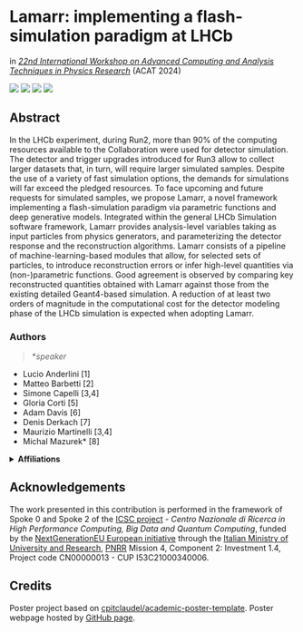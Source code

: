 # Lamarr: implementing a flash-simulation paradigm at LHCb

in [*22nd International Workshop on Advanced Computing and Analysis Techniques in Physics Research*](https://indico.cern.ch/event/1330797) (ACAT 2024)

[![](https://img.shields.io/badge/indico-event-c89e6c?style=flat&logoColor=white)](https://indico.cern.ch/event/1330797)
[![](https://img.shields.io/badge/indico-contribution-087cfc?style=flat&logoColor=white)](https://indico.cern.ch/event/1330797/contributions/5796635)
[![](https://img.shields.io/badge/HTML-poster-E34F26?style=flat&logo=HTML5&logoColor=white)](https://lamarrsim.github.io/poster-acat2024-lamarr/poster.html)
[![](https://img.shields.io/badge/PDF-poster-EC1C24?style=flat&logo=Adobe%20Acrobat%20Reader&logoColor=white)](https://indico.cern.ch/event/1330797/contributions/5796635/attachments/2816439/4916971/lamarr_poster_acat2024.pdf)
<!--
[![](https://img.shields.io/badge/arXiv-2303.11428-B31B1B?style=flat&logoColor=white)](https://arxiv.org/abs/2303.11428)
[![](https://img.shields.io/badge/J%20Phys:%20Conf%20Ser-(1525)012097-236fb5?style=flat&logoColor=white)](https://dx.doi.org/10.1088/1742-6596/1525/1/012097)
[![](https://img.shields.io/badge/PoS-(CompTools2021)034-78a434?style=flat&logoColor=white)](https://pos.sissa.it/409/034)
-->

## Abstract

In the LHCb experiment, during Run2, more than 90% of the computing resources available to the Collaboration were used for detector simulation. The detector and trigger upgrades introduced for Run3 allow to collect larger datasets that, in turn, will require larger simulated samples. Despite the use of a variety of fast simulation options, the demands for simulations will far exceed the pledged resources. 
To face upcoming and future requests for simulated samples, we propose Lamarr, a novel framework implementing a flash-simulation paradigm via parametric functions and deep generative models.
Integrated within the general LHCb Simulation software framework, Lamarr provides analysis-level variables taking as input particles from physics generators, and parameterizing the detector response and the reconstruction algorithms. Lamarr consists of a pipeline of machine-learning-based modules that allow, for selected sets of particles, to introduce reconstruction errors or infer high-level quantities via (non-)parametric functions.
Good agreement is observed by comparing key reconstructed quantities obtained with Lamarr against those from the existing detailed Geant4-based simulation. A reduction of at least two orders of magnitude in the computational cost for the detector modeling phase of the LHCb simulation is expected when adopting Lamarr.

### Authors

> *_speaker_

- Lucio Anderlini [1]
- Matteo Barbetti [2]
- Simone Capelli [3,4]
- Gloria Corti [5]
- Adam Davis [6]
- Denis Derkach [7]
- Maurizio Martinelli [3,4]
- Michal Mazurek* [8]

<details>
  <summary><b>Affiliations</b></summary>
  <ol type="1">
    <li>Istituto Nazionale di Fisica Nucleare (INFN), Sezione di Firenze, Italy</li>
    <li>Istituto Nazionale di Fisica Nucleare (INFN), CNAF, Italy</li>
    <li>Istituto Nazionale di Fisica Nucleare (INFN), Sezione di Milano-Bicocca, Italy</li>
    <li>Department of Physics, University of Milano-Bicocca, Italy</li>
    <li>European Organization for Nuclear Research (CERN), Switzerland</li>
    <li>Department of Physics and Astronomy, University of Manchester, United Kingdom</li>
    <li>Faculty of Computer Science, HSE University, Russia</li>
    <li>National Centre for Nuclear Research (NCBJ), Poland</li>
  </ol>
</details>

## Acknowledgements

The work presented in this contribution is performed in the framework of Spoke 0 and Spoke 2 of the [ICSC project](https://www.supercomputing-icsc.it/en) - _Centro Nazionale di Ricerca in High Performance Computing, Big Data and Quantum Computing_, funded by the [NextGenerationEU European initiative](https://next-generation-eu.europa.eu) through the [Italian Ministry of University and Research](https://www.mur.gov.it), [PNRR](https://www.italiadomani.gov.it) Mission 4, Component 2: Investment 1.4, Project code CN00000013 - CUP I53C21000340006.

## Credits

Poster project based on [cpitclaudel/academic-poster-template](https://github.com/cpitclaudel/academic-poster-template). Poster webpage hosted by [GitHub page](https://pages.github.com).
